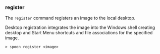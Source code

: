 ### register

The `register` command registers an image to the local desktop. 

Desktop registration integrates the image into the Windows shell creating desktop and Start Menu shortcuts and file associations for the specified image. 

```
> spoon register <image>
```